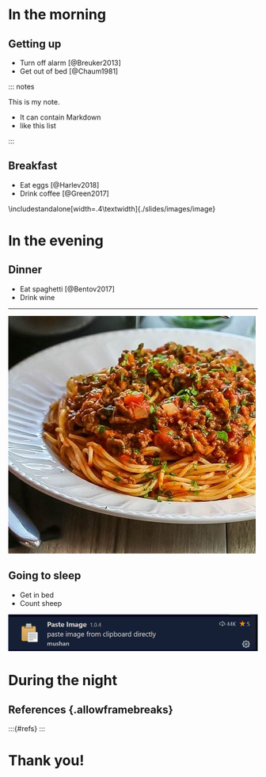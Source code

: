 # In the morning

## Getting up

- Turn off alarm [@Breuker2013]
- Get out of bed [@Chaum1981]

::: notes

This is my note.

- It can contain Markdown
- like this list

:::

## Breakfast

- Eat eggs [@Harlev2018]
- Drink coffee [@Green2017]

\includestandalone[width=.4\textwidth]{./slides/images/image}

# In the evening

## Dinner

- Eat spaghetti [@Bentov2017]
- Drink wine

------------------

![picture of spaghetti](./slides/images/spaghetti.jpg)

## Going to sleep

- Get in bed
- Count sheep

![pasteImage extension](slides/images/pasteimage.png)

# During the night

## References {.allowframebreaks}

:::{#refs}
:::

# Thank you!
